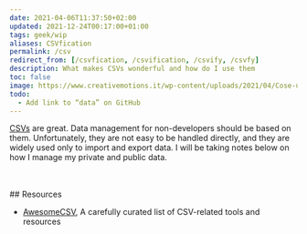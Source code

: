 ```yaml
---
date: 2021-04-06T11:37:50+02:00
updated: 2021-12-24T00:17:00+01:00
tags: geek/wip
aliases: CSVfication
permalink: /csv
redirect_from: [/csvfication, /csvification, /csvify, /csvfy]
description: What makes CSVs wonderful and how do I use them
toc: false
image: https://www.creativemotions.it/wp-content/uploads/2021/04/Cose-un-file-CSV-e-come-aprire-il-formato-file-CSV.jpg
todo:
  - Add link to “data” on GitHub
---
```

[CSVs](https://en.wikipedia.org/wiki/Comma-separated_values 'Comma-separated values on Wikipedia') are great. Data management for non-developers should be based on them. Unfortunately, they are not easy to be handled directly, and they are widely used only to import and export data. I will be taking notes below on how I manage my private and public data.

<br>
<br>
## Resources

- [AwesomeCSV](https://project-awesome.org/secretGeek/awesomeCSV 'awesomeCSV on Project Awesome'), A carefully curated list of CSV-related tools and resources
